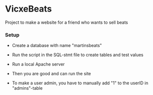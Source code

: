 # VicxeBeats
Project to make a website for a friend who wants to sell beats



### Setup

* Create a database with name "martinsbeats"
* Run the script in the SQL-stmt file to create tables and test values
* Run a local Apache server
* Then you are good and can run the site


* To make a user admin, you have to manually add "1" to the userID in "admins"-table

